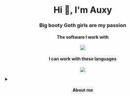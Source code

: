 <h1 align="center">Hi 👋, I'm Auxy</h1>
<h3 align="center">Big booty Goth girls are my passion</h3>
<h4 align="center">The software I work with</h4>
<p align="center">
  <a href="https://skillicons.dev">
    <img src="https://skillicons.dev/icons?i=github,idea,visualstudio" />
  </a>
</p>
<h4 align="center">I can work with these languages</h4>
<p align="center">
  <a href="https://skillicons.dev">
    <img src="https://skillicons.dev/icons?i=java,kotlin,css,scss" />
  </a>
</p>
<details>
  <summary>
    <h4 align="center">About me</h4>
  </summary>
  <p align="center">
   <h5>I've been working in Java for over three years, I'm just finishing high school and I'm a big fan of chess (even though I'm terrible at it).<h5>
    </a>
  </p>
</details>
